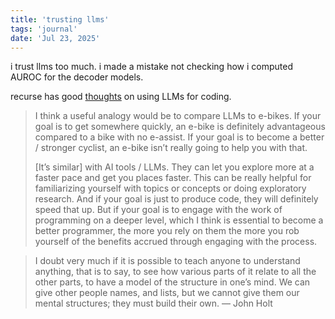 ```yaml
---
title: 'trusting llms'
tags: 'journal'
date: 'Jul 23, 2025'
---
```


i trust llms too much. i made a mistake not checking how i computed AUROC for the decoder models.

recurse has good [thoughts](https://www.recurse.com/blog/191-developing-our-position-on-ai) on using LLMs for coding.

> I think a useful analogy would be to compare LLMs to e-bikes. If your goal is to get somewhere quickly, an e-bike is definitely advantageous compared to a bike with no e-assist. If your goal is to become a better / stronger cyclist, an e-bike isn’t really going to help you with that.
>
> [It’s similar] with AI tools / LLMs. They can let you explore more at a faster pace and get you places faster. This can be really helpful for familiarizing yourself with topics or concepts or doing exploratory research. And if your goal is just to produce code, they will definitely speed that up. But if your goal is to engage with the work of programming on a deeper level, which I think is essential to become a better programmer, the more you rely on them the more you rob yourself of the benefits accrued through engaging with the process.

> I doubt very much if it is possible to teach anyone to understand anything, that is to say, to see how various parts of it relate to all the other parts, to have a model of the structure in one’s mind. We can give other people names, and lists, but we cannot give them our mental structures; they must build their own. — John Holt
